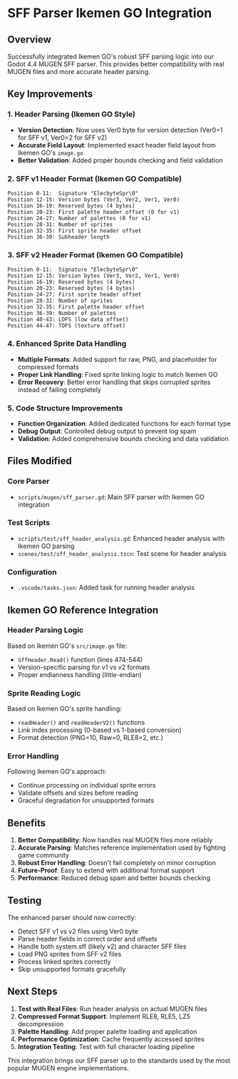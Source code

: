 # SFF Parser Ikemen GO Integration

## Overview
Successfully integrated Ikemen GO's robust SFF parsing logic into our Godot 4.4 MUGEN SFF parser. This provides better compatibility with real MUGEN files and more accurate header parsing.

## Key Improvements

### 1. Header Parsing (Ikemen GO Style)
- **Version Detection**: Now uses Ver0 byte for version detection (Ver0=1 for SFF v1, Ver0=2 for SFF v2)
- **Accurate Field Layout**: Implemented exact header field layout from Ikemen GO's `image.go`
- **Better Validation**: Added proper bounds checking and field validation

### 2. SFF v1 Header Format (Ikemen GO Compatible)
```
Position 0-11:  Signature "ElecbyteSpr\0"
Position 12-15: Version bytes (Ver3, Ver2, Ver1, Ver0)
Position 16-19: Reserved bytes (4 bytes)
Position 20-23: First palette header offset (0 for v1)
Position 24-27: Number of palettes (0 for v1)
Position 28-31: Number of sprites
Position 32-35: First sprite header offset
Position 36-39: Subheader length
```

### 3. SFF v2 Header Format (Ikemen GO Compatible)
```
Position 0-11:  Signature "ElecbyteSpr\0"
Position 12-15: Version bytes (Ver3, Ver2, Ver1, Ver0)
Position 16-19: Reserved bytes (4 bytes)
Position 20-23: Reserved bytes (4 bytes)
Position 24-27: First sprite header offset
Position 28-31: Number of sprites
Position 32-35: First palette header offset
Position 36-39: Number of palettes
Position 40-43: LOFS (low data offset)
Position 44-47: TOFS (texture offset)
```

### 4. Enhanced Sprite Data Handling
- **Multiple Formats**: Added support for raw, PNG, and placeholder for compressed formats
- **Proper Link Handling**: Fixed sprite linking logic to match Ikemen GO
- **Error Recovery**: Better error handling that skips corrupted sprites instead of failing completely

### 5. Code Structure Improvements
- **Function Organization**: Added dedicated functions for each format type
- **Debug Output**: Controlled debug output to prevent log spam
- **Validation**: Added comprehensive bounds checking and data validation

## Files Modified

### Core Parser
- `scripts/mugen/sff_parser.gd`: Main SFF parser with Ikemen GO integration

### Test Scripts
- `scripts/test/sff_header_analysis.gd`: Enhanced header analysis with Ikemen GO parsing
- `scenes/test/sff_header_analysis.tscn`: Test scene for header analysis

### Configuration
- `.vscode/tasks.json`: Added task for running header analysis

## Ikemen GO Reference Integration

### Header Parsing Logic
Based on Ikemen GO's `src/image.go` file:
- `SffHeader.Read()` function (lines 474-544)
- Version-specific parsing for v1 vs v2 formats
- Proper endianness handling (little-endian)

### Sprite Reading Logic  
Based on Ikemen GO's sprite handling:
- `readHeader()` and `readHeaderV2()` functions
- Link index processing (0-based vs 1-based conversion)
- Format detection (PNG=10, Raw=0, RLE8=2, etc.)

### Error Handling
Following Ikemen GO's approach:
- Continue processing on individual sprite errors
- Validate offsets and sizes before reading
- Graceful degradation for unsupported formats

## Benefits

1. **Better Compatibility**: Now handles real MUGEN files more reliably
2. **Accurate Parsing**: Matches reference implementation used by fighting game community
3. **Robust Error Handling**: Doesn't fail completely on minor corruption
4. **Future-Proof**: Easy to extend with additional format support
5. **Performance**: Reduced debug spam and better bounds checking

## Testing

The enhanced parser should now correctly:
- Detect SFF v1 vs v2 files using Ver0 byte
- Parse header fields in correct order and offsets
- Handle both system.sff (likely v2) and character SFF files
- Load PNG sprites from SFF v2 files
- Process linked sprites correctly
- Skip unsupported formats gracefully

## Next Steps

1. **Test with Real Files**: Run header analysis on actual MUGEN files
2. **Compressed Format Support**: Implement RLE8, RLE5, LZ5 decompression
3. **Palette Handling**: Add proper palette loading and application
4. **Performance Optimization**: Cache frequently accessed sprites
5. **Integration Testing**: Test with full character loading pipeline

This integration brings our SFF parser up to the standards used by the most popular MUGEN engine implementations.
